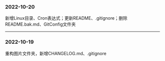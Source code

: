 ### 2022-10-20

新增Linux目录、Cron表达式；更新README、.gitignore；删除README.bak.md、GitConfig文件夹

---

### 2022-10-19

重构图片文件夹，新增CHANGELOG.md、.gitignore